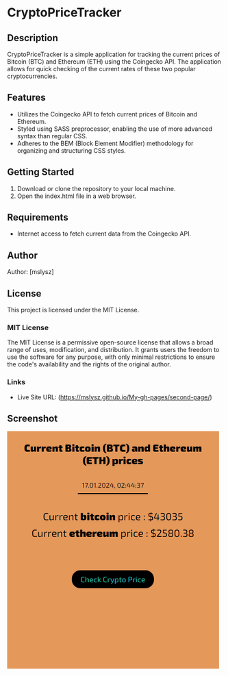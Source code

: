# CryptoPriceTracker

## Description

CryptoPriceTracker is a simple application for tracking the current prices of Bitcoin (BTC) and Ethereum (ETH) using the Coingecko API. The application allows for quick checking of the current rates of these two popular cryptocurrencies.

## Features

- Utilizes the Coingecko API to fetch current prices of Bitcoin and Ethereum.
- Styled using SASS preprocessor, enabling the use of more advanced syntax than regular CSS.
- Adheres to the BEM (Block Element Modifier) methodology for organizing and structuring CSS styles.

## Getting Started

1. Download or clone the repository to your local machine.
2. Open the index.html file in a web browser.

## Requirements

- Internet access to fetch current data from the Coingecko API.

## Author

Author: [mslysz]

## License

This project is licensed under the MIT License.

### MIT License

The MIT License is a permissive open-source license that allows a broad range of uses, modification, and distribution. It grants users the freedom to use the software for any purpose, with only minimal restrictions to ensure the code's availability and the rights of the original author.

### Links

- Live Site URL: (https://mslysz.github.io/My-gh-pages/second-page/)

## Screenshot

![CryptoPriceTracker Screenshot](image/cryptocheck-screenshot.png)

